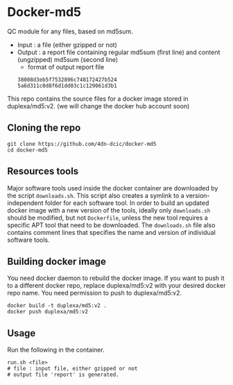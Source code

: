 # Docker-md5


QC module for any files, based on md5sum.
* Input : a file (either gzipped or not)
* Output : a report file containing regular md5sum (first line) and content (ungzipped) md5sum (second line)
    * format of output report file
    ```
    38008d3eb5f7532896c748172427b524
    5a6d311c0d8f6d1dd03c1c129061d3b1
    ```

This repo contains the source files for a docker image stored in duplexa/md5:v2. (we will change the docker hub account soon)


## Cloning the repo
```
git clone https://github.com/4dn-dcic/docker-md5
cd docker-md5
```

## Resources tools
Major software tools used inside the docker container are downloaded by the script `downloads.sh`. This script also creates a symlink to a version-independent folder for each software tool. In order to build an updated docker image with a new version of the tools, ideally only `downloads.sh` should be modified, but not `Dockerfile`, unless the new tool requires a specific APT tool that need to be downloaded. 
The `downloads.sh` file also contains comment lines that specifies the name and version of individual software tools.


## Building docker image
You need docker daemon to rebuild the docker image. If you want to push it to a different docker repo, replace duplexa/md5:v2 with your desired docker repo name. You need permission to push to duplexa/md5:v2.
```
docker build -t duplexa/md5:v2 .
docker push duplexa/md5:v2
```

## Usage
Run the following in the container.
```
run.sh <file> 
# file : input file, either gzipped or not
# output file 'report' is generated.
```
